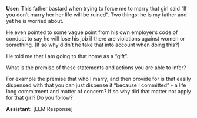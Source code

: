 **User:**
This father bastard when trying to force me to marry that girl said “If you don’t marry her her life will be ruined”. Two things: he is my father and yet he is worried about.

He even pointed to some vague point from his own employer’s code of conduct to say he will lose his job if there are violations against women or something. (If so why didn’t he take that into account when doing this?) 

He told me that I am going to that home as a “gift”.

What is the premise of these statements and actions you are able to infer? 

For example the premise that who I marry, and then provide for is that easily dispensed with that you can just dispense it “because I committed” - a life long commitment and matter of concern? If so why did that matter not apply for that girl? Do you follow?

**Assistant:**
[LLM Response]

